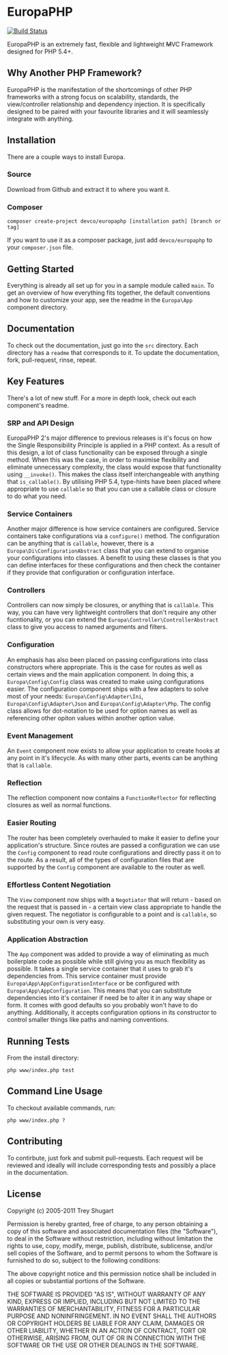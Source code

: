 EuropaPHP
=========

[![Build Status](https://travis-ci.org/treshugart/EuropaPHP.png)](https://travis-ci.org/treshugart/EuropaPHP)

EuropaPHP is an extremely fast, flexible and lightweight <del>M</del>VC Framework designed for PHP 5.4+.

Why Another PHP Framework?
--------------------------

EuropaPHP is the manifestation of the shortcomings of other PHP frameworks with a strong focus on scalability, standards, the view/controller relationship and dependency injection. It is specifically designed to be paired with your favourite libraries and it will seamlessly integrate with anything.

Installation
------------

There are a couple ways to install Europa.

### Source

Download from Github and extract it to where you want it.

### Composer

    composer create-project devco/europaphp [installation path] [branch or tag]

If you want to use it as a composer package, just add `devco/europaphp` to your `composer.json` file.

Getting Started
---------------

Everything is already all set up for you in a sample module called `main`. To get an overview of how everything fits together, the default conventions and how to customize your app, see the readme in the `Europa\App` component directory.

Documentation
-------------

To check out the documentation, just go into the `src` directory. Each directory has a `readme` that corresponds to it. To update the documentation, fork, pull-request, rinse, repeat.

Key Features
------------

There's a lot of new stuff. For a more in depth look, check out each component's readme.

### SRP and API Design

EuropaPHP 2's major difference to previous releases is it's focus on how the Single Responsibility Principle is applied in a PHP context. As a result of this design, a lot of class functionality can be exposed through a single method. When this was the case, in order to maximise flexibility and eliminate unnecessary complexity, the class would expose that functionality using `__invoke()`. This makes the class itself interchangeable with anything that `is_callable()`. By utilising PHP 5.4, type-hints have been placed where appropriate to use `callable` so that you can use a callable class or closure to do what you need.

### Service Containers

Another major difference is how service containers are configured. Service containers take configurations via a `configure()` method. The configuration can be anything that is `callable`, however, there is a `Europa\Di\ConfigurationAbstract` class that you can extend to organise your configurations into classes. A benefit to using these classes is that you can define interfaces for these configurations and then check the container if they provide that configuration or configuration interface.

### Controllers

Controllers can now simply be closures, or anything that is `callable`. This way, you can have very lightweight controllers that don't require any other fucntionality, or you can extend the `Europa\Controller\ControllerAbstract` class to give you access to named arguments and filters.

### Configuration

An emphasis has also been placed on passing configurations into class constructors where appropriate. This is the case for routes as well as certain views and the main application component. In doing this, a `Europa\Config\Config` class was created to make using configurations easier. The configuration component ships with a few adapters to solve most of your needs: `Europa\Config\Adapter\Ini`, `Europa\Config\Adapter\Json` and `Europa\Config\Adapter\Php`. The config class allows for dot-notation to be used for option names as well as referencing other opiton values within another option value.

### Event Management

An `Event` component now exists to allow your application to create hooks at any point in it's lifecycle. As with many other parts, events can be anything that is `callable`.

### Reflection

The reflection component now contains a `FunctionReflector` for reflecting closures as well as normal functions.

### Easier Routing

The router has been completely overhauled to make it easier to define your application's structure. Since routes are passed a configuration we can use the `Config` component to read route configurations and directly pass it on to the route. As a result, all of the types of configuration files that are supported by the `Config` component are available to the router as well.

### Effortless Content Negotiation

The `View` component now ships with a `Negotiator` that will return - based on the request that is passed in - a certain view class appropriate to handle the given request. The negotiator is configurable to a point and is `callable`, so substituting your own is very easy.

### Application Abstraction

The `App` component was added to provide a way of eliminating as much boilerplate code as possible while still giving you as much flexibility as possible. It takes a single service container that it uses to grab it's dependencies from. This service container must provide `Europa\App\AppConfigurationInterface` or be configured with `Europa\App\AppConfiguration`. This means that you can substitute dependencies into it's container if need be to alter it in any way shape or form. It comes with good defaults so you probably won't have to do anything. Additionally, it accepts configuration options in its constructor to control smaller things like paths and naming conventions.

Running Tests
-------------

From the install directory:

    php www/index.php test

Command Line Usage
------------------

To checkout available commands, run:

    php www/index.php ?

Contributing
------------

To contirbute, just fork and submit pull-requests. Each request will be reviewed and ideally will include corresponding tests and possibly a place in the documentation.

License
-------

Copyright (c) 2005-2011 Trey Shugart

Permission is hereby granted, free of charge, to any person obtaining a copy of this software and associated documentation files (the "Software"), to deal in the Software without restriction, including without limitation the rights to use, copy, modify, merge, publish, distribute, sublicense, and/or sell copies of the Software, and to permit persons to whom the Software is furnished to do so, subject to the following conditions:

The above copyright notice and this permission notice shall be included in all copies or substantial portions of the Software.

THE SOFTWARE IS PROVIDED "AS IS", WITHOUT WARRANTY OF ANY KIND, EXPRESS OR IMPLIED, INCLUDING BUT NOT LIMITED TO THE WARRANTIES OF MERCHANTABILITY, FITNESS FOR A PARTICULAR PURPOSE AND NONINFRINGEMENT. IN NO EVENT SHALL THE AUTHORS OR COPYRIGHT HOLDERS BE LIABLE FOR ANY CLAIM, DAMAGES OR OTHER LIABILITY, WHETHER IN AN ACTION OF CONTRACT, TORT OR OTHERWISE, ARISING FROM, OUT OF OR IN CONNECTION WITH THE SOFTWARE OR THE USE OR OTHER DEALINGS IN THE SOFTWARE.
